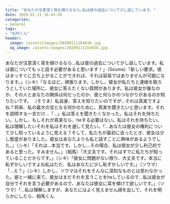 ```yaml
---
title: "あなたが注意深く耳を傾けるなら…私は彼の過去について少し話しています。"
date: 2020-01-11 16:43:59
categories:
- General
tags:
- "松村くん"
header:
  image: /assets/images/20200111164036.jpg
  og_image: /assets/images/20200111164036.jpg
---
```


あなたが注意深く耳を傾けるなら…私は彼の過去について少し話しています。私は彼についてもっと話す必要があると思います！」（Souma）「新しい要求。彼はまっすぐに立ち上がることができれば、それは容易ではありませんが可能になります。」（シキ）「なるほど。頑張ります。しかし、彼女が私たちと連絡を取ろうとしていた場所に、彼女に答えたくない質問があります。私は彼女が誰なのか、その人とあなたの関係は何だったのか、彼と何らかのつながりがあるのか知りたいです。 （そうま）私自身、答えを知りたいのですが…それは真実ですよね？将来、私の最大の宝となる何かのために、真実を聞きたいと思います。それを説明する一言だけ…「…」私は答えを聞きたくなかった。私はそれを持ちたい。しかし、もしそれが真実なら、heする必要はない。私はそれを持ちたい。私は理解したいそれを私はそれを通して見たい。「…あなたは彼女の権利について少し知っているように見える？そして、私たちが最初に会ったとき、彼女は少し態度がありました。彼女はあなたよりも私と話すことに興味があるようでした。」（シキ）「それは…本当です。しかし…その場合、私は彼女が少し利己的であると思った。すみません。」（相馬）「大丈夫です。それはすでに私たちが知っていることだからです。」（シキ）「彼女に問題がない限り、大丈夫です。本当に恥ずかしいですよね私はただ、私はあなたに少し恥ずかしいです。」（ソウマ）「…え？」（シキ）しかし、ソウマはそれをそんなに深刻なものとは思わなかった。彼と一緒に来て、彼女はまだそれを言うことをheしているので...私は彼女が自分でそれを言う必要があるので、あなたは彼女に耳を傾けて欲しいです。」（ソウマ）「...私は理解しますが、あなたにはよく見えません顔を出して、それを明らかにしたら、相馬くん
